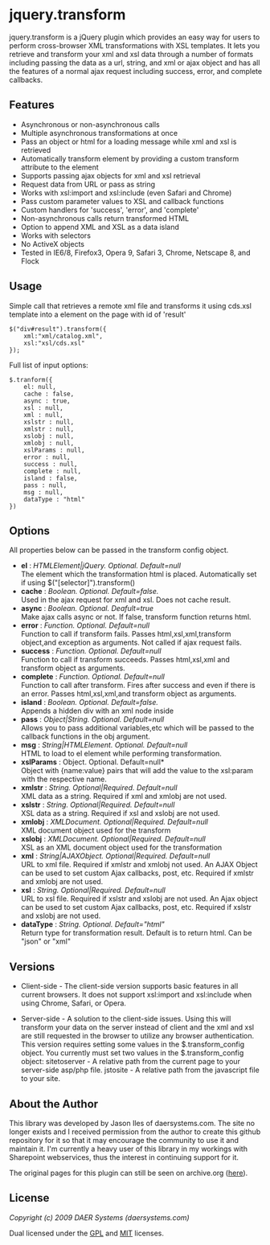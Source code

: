 jquery.transform
================

jquery.transform is a jQuery plugin which provides an easy way for users to perform cross-browser XML transformations with XSL templates. It lets you retrieve and transform your xml and xsl data through a number of formats including passing the data as a url, string, and xml or ajax object and has all the features of a normal ajax request including success, error, and complete callbacks.

Features
--------

-    Asynchronous or non-asynchronous calls
-    Multiple asynchronous transformations at once
-    Pass an object or html for a loading message while xml and xsl is retrieved
-    Automatically transform element by providing a custom transform attribute to the element
-    Supports passing ajax objects for xml and xsl retrieval
-    Request data from URL or pass as string
-    Works with xsl:import and xsl:include (even Safari and Chrome)
-    Pass custom parameter values to XSL and callback functions
-    Custom handlers for 'success', 'error', and 'complete'
-    Non-asynchronous calls return transformed HTML
-    Option to append XML and XSL as a data island
-    Works with selectors
-    No ActiveX objects
-    Tested in IE6/8, Firefox3, Opera 9, Safari 3, Chrome, Netscape 8, and Flock


Usage
-----

Simple call that retrieves a remote xml file and transforms it using cds.xsl template into a element on the page with id of 'result'   

    $("div#result").transform({
        xml:"xml/catalog.xml",
        xsl:"xsl/cds.xsl"
    });

Full list of input options:

    $.tranform({
        el: null,
        cache : false,
        async : true,
        xsl : null,
        xml : null,
        xslstr : null,
        xmlstr : null,
        xslobj : null,
        xmlobj : null,
        xslParams : null,
        error : null,
        success : null,
        complete : null,
        island : false,
        pass : null,
        msg : null,
        dataType : "html"
    })


Options
-------

All properties below can be passed in the transform config object.
    
-   **el**          :   *HTMLElement|jQuery. Optional. Default=null* <br />
                        The element which the transformation html is placed. Automatically set if using $("[selector]").transform()
-   **cache**       :   *Boolean. Optional. Default=false.* <br />
                        Used in the ajax request for xml and xsl. Does not cache result.
-   **async**       :   *Boolean. Optional. Deafult=true* <br />
                        Make ajax calls async or not. If false, transform function returns html.
-   **error**       :   *Function. Optional. Default=null* <br />
                        Function to call if transform fails. Passes html,xsl,xml,transform object,and exception as arguments. Not called if ajax request fails.
-   **success**     :   *Function. Optional. Default=null* <br />
                        Function to call if transform succeeds. Passes html,xsl,xml and transform object as arguments.
-   **complete**    :   *Function. Optional. Default=null* <br />
                        Function to call after transform. Fires after success and even if there is an error. Passes html,xsl,xml,and transform object as arguments.
-   **island**      :   *Boolean. Optional. Default=false.* <br />
                        Appends a hidden div with an xml node inside
-   **pass**        :   *Object|String. Optional. Default=null* <br />
                        Allows you to pass additional variables,etc which will be passed to the callback functions in the obj argument.
-   **msg**         :   *String|HTMLElement. Optional. Default=null* <br />
                        HTML to load to el element while performing transformation.
-   **xslParams**   :   Object. Optional. Default=null* <br />
                        Object with {name:value} pairs that will add the value to the xsl:param with the respective name.
-   **xmlstr**      :   *String. Optional|Required. Default=null* <br />
                        XML data as a string. Required if xml and xmlobj are not used.
-   **xslstr**      :   *String. Optional|Required. Default=null* <br />
                        XSL data as a string. Required if xsl and xslobj are not used.
-   **xmlobj**      :   *XMLDocument. Optional|Required. Default=null* <br />
                        XML document object used for the transform
-   **xslobj**      :   *XMLDocument. Optional|Required. Default=null* <br />
                        XSL as an XML document object used for the transformation 
-   **xml**         :   *String|AJAXObject. Optional|Required. Default=null* <br />
                        URL to xml file. Required if xmlstr and xmlobj not used. An AJAX Object can be used to set custom Ajax callbacks, post, etc. Required if xmlstr and xmlobj are not used.
-   **xsl**         :   *String. Optional|Required. Default=null* <br />
                        URL to xsl file. Required if xslstr and xslobj are not used. An Ajax object can be used to set custom Ajax callbacks, post, etc. Required if xslstr and xslobj are not used.
-   **dataType**    :   *String. Optional. Default="html"* <br />
                        Return type for transformation result. Default is to return html. Can be "json" or "xml"


Versions
--------

-   Client-side - The client-side version supports basic features in all current browsers. It does not support xsl:import and xsl:include when using Chrome, Safari, or Opera.

-   Server-side - A solution to the client-side issues. Using this will transform your data on the server instead of client and the xml and xsl are still requested in the browser to utilize any browser authentication. This version requires setting some values in the $.transform_config object.
You currently must set two values in the $.transform_config object:
sitetoserver - A relative path from the current page to your server-side asp/php file.
jstosite - A relative path from the javascript file to your site.


About the Author
----------------

This library was developed by Jason Iles of daersystems.com. The site no longer exists and I received permission from the author to create this github repository for it so that it may encourage the community to use it and maintain it.  I'm currently a heavy user of this library in my workings with Sharepoint webservices, thus the interest in continuing support for it.

The original pages for this plugin can still be seen on archive.org ([here](http://web.archive.org/web/20100815004711/http://daersystems.com/jquerytransform.asp)).


License
-------


*Copyright (c) 2009 DAER Systems (daersystems.com)*

Dual licensed under the [GPL](http://www.gnu.org/licenses/gpl.html) and [MIT](http://www.opensource.org/licenses/mit-license.php) licenses.

